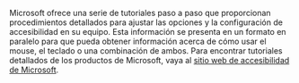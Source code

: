 Microsoft ofrece una serie de tutoriales paso a paso que proporcionan procedimientos detallados para ajustar las opciones y la configuración de accesibilidad en su equipo. Esta información se presenta en un formato en paralelo para que pueda obtener información acerca de cómo usar el mouse, el teclado o una combinación de ambos. Para encontrar tutoriales detallados de los productos de Microsoft, vaya al [sitio web de accesibilidad de Microsoft](http://go.microsoft.com/fwlink/?LinkId=8431).

<!--HONumber=Jul16_HO3-->


